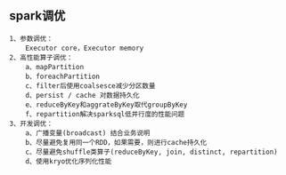 ## spark调优 ##
    1、参数调优：  
        Executor core，Executor memory
    2、高性能算子调优：  
        a、mapPartition  
        b、foreachPartition
        c、filter后使用coalsesce减少分区数量  
        d、persist / cache 对数据持久化  
        e、reduceByKey和aggrateByKey取代groupByKey  
        f、repartition解决sparksql低并行度的性能问题
    3、开发调优：
        a、广播变量(broadcast) 结合业务说明  
        b、尽量避免复用同一个RDD，如果需要，则进行cache持久化  
        c、尽量避免shuffle类算子(reduceByKey, join, distinct, repartition)  
        d、使用kryo优化序列化性能

